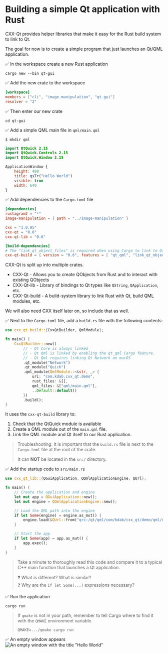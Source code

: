 # Building a simple Qt application with Rust

CXX-Qt provides helper libraries that make it easy for the Rust build system to link to Qt.

The goal for now is to create a simple program that just launches an Qt/QML application.

✅ In the workspace create a new Rust application
```console
cargo new --bin qt-gui
```

✅ Add the new crate to the workspace
```toml
[workspace]
members = ["cli", "image-manipulation", "qt-gui"]
resolver = "2"
```

✅ Then enter our new crate
```console
cd qt-gui
```

✅ Add a simple QML main file in `qml/main.qml`
```console
$ mkdir qml
```

```qml
import QtQuick 2.15
import QtQuick.Controls 2.15
import QtQuick.Window 2.15

ApplicationWindow {
    height: 480
    title: qsTr("Hello World")
    visible: true
    width: 640
}
```

✅ Add dependencies to the `Cargo.toml` file
```toml
[dependencies]
rustagram2 = "*"
image-manipulation = { path = "../image-manipulation" }

cxx = "1.0.95"
cxx-qt = "0.6"
cxx-qt-lib = "0.6"

[build-dependencies]
# The "link_qt_object_files" is required when using Cargo to link to Qt statically.
cxx-qt-build = { version = "0.6", features = [ "qt_qml", "link_qt_object_files" ] } 
```

CXX-Qt is split up into multiple crates.
* CXX-Qt - Allows you to create QObjects from Rust and to interact with existing QObjects
* CXX-Qt-lib - Library of bindings to Qt types like `QString`, `QApplication`, etc.
* CXX-Qt-build - A build-system library to link Rust with Qt, build QML modules, etc.

We will also need CXX itself later on, so include that as well.

✅ Next to the `Cargo.toml` file, add a `build.rs` file with the following contents:
```rust
use cxx_qt_build::{CxxQtBuilder, QmlModule};

fn main() {
    CxxQtBuilder::new()
        // - Qt Core is always linked
        // - Qt Qml is linked by enabling the qt_qml Cargo feature.
        // - Qt Qml requires linking Qt Network on macOS
        .qt_module("Network")
        .qt_module("Quick")
        .qml_module(QmlModule::<&str, _> {
            uri: "com.kdab.cxx_qt.demo",
            rust_files: &[],
            qml_files: &["qml/main.qml"],
            ..Default::default()
        })
        .build();
}
```


It uses the `cxx-qt-build` library to:
1. Check that the QtQuick module is available
2. Create a QML module out of the `main.qml` file.
3. Link the QML module and Qt itself to our Rust application.

> Troubleshooting: It is important that the `build.rs` file is
> next to the `Cargo.toml` file at the root of the crate.
>
> It can **NOT** be located in the `src/` directory.

✅ Add the startup code to `src/main.rs`
```rust
use cxx_qt_lib::{QGuiApplication, QQmlApplicationEngine, QUrl};

fn main() {
    // Create the application and engine
    let mut app = QGuiApplication::new();
    let mut engine = QQmlApplicationEngine::new();

    // Load the QML path into the engine
    if let Some(engine) = engine.as_mut() {
        engine.load(&QUrl::from("qrc:/qt/qml/com/kdab/cxx_qt/demo/qml/main.qml"));
    }

    // Start the app
    if let Some(app) = app.as_mut() {
        app.exec();
    }
}
```
> Take a minute to thoroughly read this code and compare it to a typical C++ main
> function that launches a Qt application.
>
> ❓ What is different? What is similar?\
> ❓ Why are the `if let Some(...)` expressions necessary?

✅ Run the application
```console
cargo run
```

> If `qmake` is not in your path, remember to tell Cargo where to find it
> with the `QMAKE` environment variable.
> ```console
> QMAKE=.../qmake cargo run
> ```

✅ An empty window appears
![An empty window with the title "Hello World"](./qt-gui-empty-window.png)
